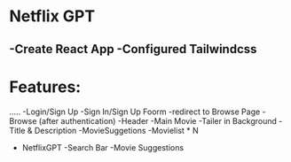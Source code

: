 # Netflix GPT 

-Create React App
-Configured Tailwindcss
-


# Features: 
.....
-Login/Sign Up
             -Sign In/Sign Up Foorm
             -redirect to Browse Page
-Browse (after authentication)
        -Header
        -Main Movie
               -Tailer in Background 
               -Title & Description
               -MovieSuggetions
                      -Movielist * N

- NetflixGPT
       -Search Bar
       -Movie Suggestions
                          

